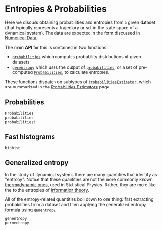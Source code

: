 # Entropies & Probabilities

Here we discuss obtaining probabilities and entropies from a given dataset (that typically represents a trajectory or set in the state space of a dynamical system).
The data are expected in the form discussed in [Numerical Data](@ref).

The main **API** for this is contained in two functions:

* [`probabilities`](@ref) which computes probability distributions of given datasets
* [`genentropy`](@ref) which uses the output of [`probabilities`](@ref), or a set of pre-computed [`Probabilities`](@ref), to calculate entropies.

These functions dispatch on subtypes of [`ProbabilitiesEstimator`](@ref), which are summarized in the [Probabilities Estimators](@ref) page.

## Probabilities

```@docs
Probabilities
probabilities
probabilities!
```

## Fast histograms

```@docs
binhist
```

## Generalized entropy

In the study of dynamical systems there are many quantities that identify as "entropy".
Notice that these quantities are not the more commonly known
[thermodynamic ones](https://en.wikipedia.org/wiki/Entropy), used in Statistical Physics. Rather, they are more like the to the entropies of [information theory](https://en.wikipedia.org/wiki/Entropy_(information_theory)).

All of the entropy-related quantities boil down to one thing: first extracting probabilities from a dataset and then applying the generalized entropy formula using [`genentropy`](@ref).

```@docs
genentropy
permentropy
```
